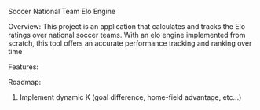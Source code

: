 Soccer National Team Elo Engine

Overview:
This project is an application that calculates and tracks the Elo ratings over national soccer teams. With an elo engine implemented from scratch, this tool offers an accurate performance tracking and ranking over time

Features:




Roadmap:
1. Implement dynamic K (goal difference, home-field advantage, etc...)